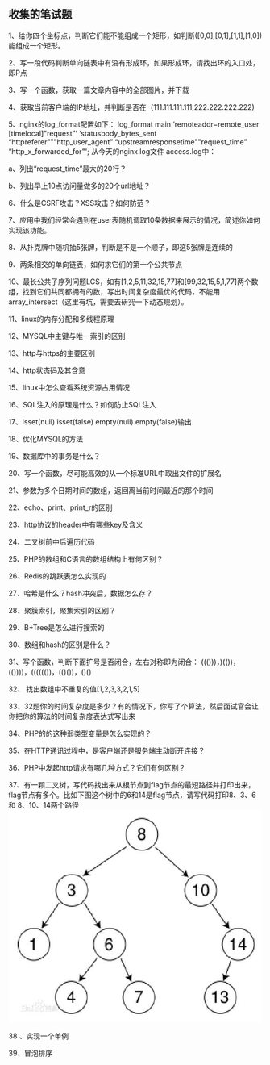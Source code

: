 ## 收集的笔试题

1、给你四个坐标点，判断它们能不能组成一个矩形，如判断([0,0],[0,1],[1,1],[1,0])能组成一个矩形。

2、写一段代码判断单向链表中有没有形成环，如果形成环，请找出环的入口处，即P点

3、写一个函数，获取一篇文章内容中的全部图片，并下载

4、获取当前客户端的IP地址，并判断是否在（111.111.111.111,222.222.222.222)

5、nginx的log_format配置如下：
log_format main ‘remoteaddr−remote_user [timelocal]"request”’
‘statusbody_bytes_sent “httpreferer"″"http_user_agent” “upstreamresponsetime""request_time” “http_x_forwarded_for"';
从今天的nginx log文件 access.log中：

   a、列出“request_time”最大的20行？

   b、列出早上10点访问量做多的20个url地址？

6、什么是CSRF攻击？XSS攻击？如何防范？

7、应用中我们经常会遇到在user表随机调取10条数据来展示的情况，简述你如何实现该功能。

8、从扑克牌中随机抽5张牌，判断是不是一个顺子，即这5张牌是连续的

9、两条相交的单向链表，如何求它们的第一个公共节点

10、最长公共子序列问题LCS，如有[1,2,5,11,32,15,77]和[99,32,15,5,1,77]两个数组，找到它们共同都拥有的数，写出时间复杂度最优的代码，不能用array_intersect（这里有坑，需要去研究一下动态规划）。

11、linux的内存分配和多线程原理

12、MYSQL中主键与唯一索引的区别

13、http与https的主要区别

14、http状态码及其含意

15、linux中怎么查看系统资源占用情况

16、SQL注入的原理是什么？如何防止SQL注入

17、isset(null) isset(false) empty(null) empty(false)输出

18、优化MYSQL的方法

19、数据库中的事务是什么？

20、写一个函数，尽可能高效的从一个标准URL中取出文件的扩展名

21、参数为多个日期时间的数组，返回离当前时间最近的那个时间

22、echo、print、print_r的区别

23、http协议的header中有哪些key及含义

24、二叉树前中后遍历代码

25、PHP的数组和C语言的数组结构上有何区别？

26、Redis的跳跃表怎么实现的

27、哈希是什么？hash冲突后，数据怎么存？

28、聚簇索引，聚集索引的区别？

29、B+Tree是怎么进行搜索的

30、数组和hash的区别是什么？

31、写个函数，判断下面扩号是否闭合，左右对称即为闭合： ((()))，)(())，(())))，(((((())，(()())，()()

32、 找出数组中不重复的值[1,2,3,3,2,1,5]

33、32题你的时间复杂度是多少？有的情况下，你写了个算法，然后面试官会让你把你的算法的时间复杂度表达式写出来

34、PHP的的这种弱类型变量是怎么实现的？

35、在HTTP通讯过程中，是客户端还是服务端主动断开连接？

36、PHP中发起http请求有哪几种方式？它们有何区别？

37、有一颗二叉树，写代码找出来从根节点到flag节点的最短路径并打印出来，flag节点有多个。比如下图这个树中的6和14是flag节点，请写代码打印8、3、6 和 8、10、14两个路径
![img](01.png)

 38 、实现一个单例

 39、冒泡排序